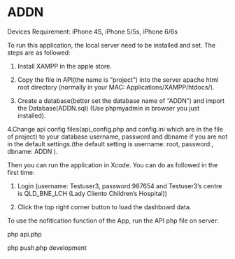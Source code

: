 # ADDN

Devices Requirement: iPhone 4S, iPhone 5/5s, iPhone 6/6s

To run this application, the local server need to be installed and set. The steps are as followed:
1. Install XAMPP in the apple store.

2. Copy the file in API(the name is “project”) into the server apache html root directory (normally in your MAC: Applications/XAMPP/htdocs/).

3. Create a database(better set the database name of “ADDN”) and import the Database(ADDN.sql) (Use phpmyadmin in browser you just installed).

4.Change api config files(api_config.php and config.ini which are in the file of project) to your database username, password and dbname if you are not in the default settings.(the default setting is username: root, password:, dbname: ADDN ).

Then you can run the application in Xcode. You can do as followed in the first time:

1. Login (username: Testuser3, password:987654 and Testuser3’s centre is QLD_BNE_LCH (Lady Cliento Children’s Hospital))

2. Click the top right corner button to load the dashboard data.

To use the nofitication function of the App, run the API php file on server:

php api.php

php push.php development

